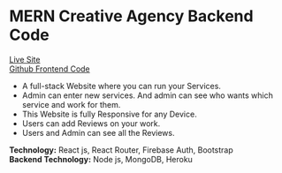 # MERN Creative Agency Backend Code

[Live Site](https://creative-agency-assignment.firebaseapp.com/ "Creative Agency Live Site Link.")     
[Github Frontend Code](https://github.com/Maruf51/Creative-Agency-Live "Creative Agency Frontend Code Github Link.")

* A full-stack Website where you can run your Services.
* Admin can enter new services. And admin can see who wants which service and work for them.
* This Website is fully Responsive for any Device.
* Users can add Reviews on your work.
* Users and Admin can see all the Reviews.

__Technology:__ React js, React Router, Firebase Auth, Bootstrap          
__Backend Technology:__ Node js, MongoDB, Heroku
